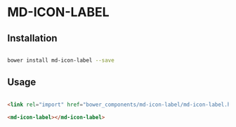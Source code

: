 # MD-ICON-LABEL



## Installation

``` bash

bower install md-icon-label --save

```

## Usage

```html

<link rel="import" href="bower_components/md-icon-label/md-icon-label.html">

<md-icon-label></md-icon-label>
```



